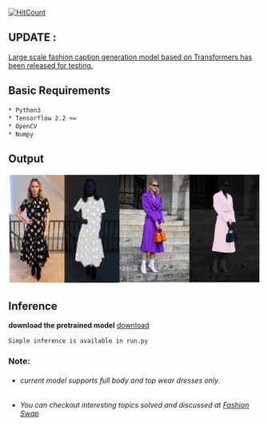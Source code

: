
[![HitCount](http://hits.dwyl.com/anish9/Fashion-AI-segmentation.svg)](http://hits.dwyl.com/anish9/Fashion-AI-segmentation)

## UPDATE : 
<a href="https://github.com/anish9/deep-fashion-captions">Large scale fashion caption generation model based on Transformers has been released for testing.</a>


## Basic Requirements
```
* Python3
* Tensorflow 2.2 <=
* OpenCV
* Numpy
```
## Output
![results2](https://github.com/anish9/Fashion-AI-segmentation/blob/master/response_result.png)

## Inference
****download the pretrained model****
[download](https://drive.google.com/file/d/1SJbtdkaRMrc0EtbwiMXbYw_lKYYrKBDb/view?usp=sharing)

```
Simple inference is available in run.py
```

### Note:
* ###### current model supports full body and top wear dresses only.

* ###### You can checkout interesting topics solved and discussed at <a href ="https://github.com/anish9/Fashion-Transfer">Fashion Swap</a>

